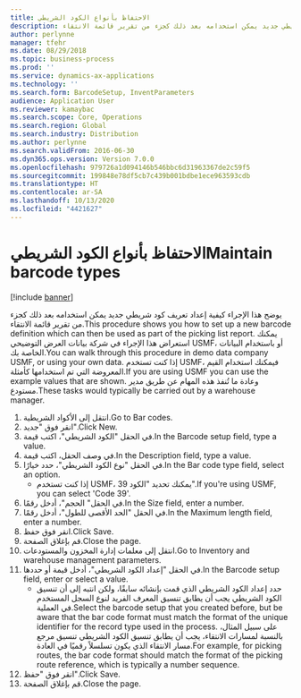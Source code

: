 ```yaml
---
title: الاحتفاظ بأنواع الكود الشريطي
description: يوضح هذا الإجراء كيفية إعداد تعريف كود شريطي جديد يمكن استخدامه بعد ذلك كجزء من تقرير قائمة الانتقاء.
author: perlynne
manager: tfehr
ms.date: 08/29/2018
ms.topic: business-process
ms.prod: ''
ms.service: dynamics-ax-applications
ms.technology: ''
ms.search.form: BarcodeSetup, InventParameters
audience: Application User
ms.reviewer: kamaybac
ms.search.scope: Core, Operations
ms.search.region: Global
ms.search.industry: Distribution
ms.author: perlynne
ms.search.validFrom: 2016-06-30
ms.dyn365.ops.version: Version 7.0.0
ms.openlocfilehash: 979726a1d094146b546bbc6d31963367de2c59f5
ms.sourcegitcommit: 199848e78df5cb7c439b001bdbe1ece963593cdb
ms.translationtype: HT
ms.contentlocale: ar-SA
ms.lasthandoff: 10/13/2020
ms.locfileid: "4421627"
---
```

# <a name="maintain-barcode-types"></a><span data-ttu-id="92514-103">الاحتفاظ بأنواع الكود الشريطي</span><span class="sxs-lookup"><span data-stu-id="92514-103">Maintain barcode types</span></span>

[!include [banner](../../includes/banner.md)]

<span data-ttu-id="92514-104">يوضح هذا الإجراء كيفية إعداد تعريف كود شريطي جديد يمكن استخدامه بعد ذلك كجزء من تقرير قائمة الانتقاء.</span><span class="sxs-lookup"><span data-stu-id="92514-104">This procedure shows you how to set up a new barcode definition which can then be used as part of the picking list report.</span></span> <span data-ttu-id="92514-105">يمكنك استعراض هذا الإجراء في شركة بيانات العرض التوضيحي USMF، أو باستخدام البيانات الخاصة بك.</span><span class="sxs-lookup"><span data-stu-id="92514-105">You can walk through this procedure in demo data company USMF, or using your own data.</span></span> <span data-ttu-id="92514-106">إذا كنت تستخدم USMF، فيمكنك استخدام القيم المعروضة التي تم استخدامها كأمثلة.</span><span class="sxs-lookup"><span data-stu-id="92514-106">If you are using USMF you can use the example values that are shown.</span></span> <span data-ttu-id="92514-107">وعادة ما تُنفذ هذه المهام عن طريق مدير مستودع.</span><span class="sxs-lookup"><span data-stu-id="92514-107">These tasks would typically be carried out by a warehouse manager.</span></span>

1. <span data-ttu-id="92514-108">انتقل إلى الأكواد الشريطية.</span><span class="sxs-lookup"><span data-stu-id="92514-108">Go to Bar codes.</span></span>
2. <span data-ttu-id="92514-109">انقر فوق "جديد".</span><span class="sxs-lookup"><span data-stu-id="92514-109">Click New.</span></span>
3. <span data-ttu-id="92514-110">في الحقل "الكود الشريطي"، اكتب قيمة.</span><span class="sxs-lookup"><span data-stu-id="92514-110">In the Barcode setup field, type a value.</span></span>
4. <span data-ttu-id="92514-111">في وصف الحقل، اكتب قيمة.</span><span class="sxs-lookup"><span data-stu-id="92514-111">In the Description field, type a value.</span></span>
5. <span data-ttu-id="92514-112">في الحقل "نوع الكود الشريطي"، حدد خيارًا.</span><span class="sxs-lookup"><span data-stu-id="92514-112">In the Bar code type field, select an option.</span></span>
    * <span data-ttu-id="92514-113">إذا كنت تستخدم USMF، يمكنك تحديد "الكود 39".</span><span class="sxs-lookup"><span data-stu-id="92514-113">If you're using USMF, you can select 'Code 39'.</span></span>  
6. <span data-ttu-id="92514-114">في الحقل" الحجم"، أدخل رقمًا.</span><span class="sxs-lookup"><span data-stu-id="92514-114">In the Size field, enter a number.</span></span>
7. <span data-ttu-id="92514-115">في الحقل "الحد الأقصى للطول"، أدخل رقمًا.</span><span class="sxs-lookup"><span data-stu-id="92514-115">In the Maximum length field, enter a number.</span></span>
8. <span data-ttu-id="92514-116">انقر فوق حفظ.</span><span class="sxs-lookup"><span data-stu-id="92514-116">Click Save.</span></span>
9. <span data-ttu-id="92514-117">قم بإغلاق الصفحة.</span><span class="sxs-lookup"><span data-stu-id="92514-117">Close the page.</span></span>
10. <span data-ttu-id="92514-118">انتقل إلى معلمات إدارة المخزون والمستودعات.</span><span class="sxs-lookup"><span data-stu-id="92514-118">Go to Inventory and warehouse management parameters.</span></span>
11. <span data-ttu-id="92514-119">في الحقل "إعداد الكود الشريطي"، أدخل قيمة أو حددها.</span><span class="sxs-lookup"><span data-stu-id="92514-119">In the Barcode setup field, enter or select a value.</span></span>
    * <span data-ttu-id="92514-120">حدد إعداد الكود الشريطي الذي قمت بإنشائه سابقًا، ولكن انتبه إلى أن تنسيق الكود الشريطي يجب أن يطابق تنسيق المعرف الفريد لنوع السجل المستخدم في العملية.</span><span class="sxs-lookup"><span data-stu-id="92514-120">Select the barcode setup that you created before, but be aware that the bar code format must match the format of the unique identifier for the record type used in the process.</span></span> <span data-ttu-id="92514-121">على سبيل المثال، بالنسبة لمسارات الانتقاء، يجب أن يطابق تنسيق الكود الشريطي تنسيق مرجع مسار الانتقاء الذي يكون تسلسلاً رقميًا في العادة.</span><span class="sxs-lookup"><span data-stu-id="92514-121">For example, for picking routes, the bar code format should match the format of the picking route reference, which is typically a number sequence.</span></span>  
12. <span data-ttu-id="92514-122">انقر فوق "حفظ".</span><span class="sxs-lookup"><span data-stu-id="92514-122">Click Save.</span></span>
13. <span data-ttu-id="92514-123">قم بإغلاق الصفحة.</span><span class="sxs-lookup"><span data-stu-id="92514-123">Close the page.</span></span>


